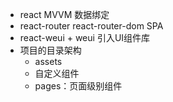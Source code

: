 - react MVVM 数据绑定
- react-router react-router-dom SPA
- react-weui + weui 引入UI组件库
- 项目的目录架构
    - assets
    - 自定义组件
    - pages：页面级别组件 